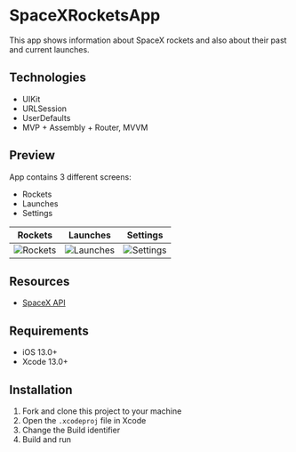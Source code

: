 # SpaceXRocketsApp
This app shows information about SpaceX rockets and also about their past and current launches.

## Technologies
* UIKit
* URLSession
* UserDefaults
* MVP + Assembly + Router, MVVM

## Preview
App contains 3 different screens:
* Rockets
* Launches
* Settings

| Rockets | Launches | Settings |
:---:|:---:|:---:
![Rockets](https://user-images.githubusercontent.com/81576794/167312093-ab680e6c-7f51-4903-aa07-c6ff9cf9bd9b.gif) | ![Launches](https://user-images.githubusercontent.com/81576794/167311398-bbb438a4-1b3f-4629-9b25-1eaf46d77d6b.gif) | ![Settings](https://user-images.githubusercontent.com/81576794/167311762-5214683a-08a8-45a0-aa43-6a02e7d41a44.gif)

## Resources
* [SpaceX API](https://github.com/r-spacex/SpaceX-API)

## Requirements
* iOS 13.0+
* Xcode 13.0+

## Installation
1. Fork and clone this project to your machine
2. Open the `.xcodeproj` file in Xcode
3. Change the Build identifier
4. Build and run
